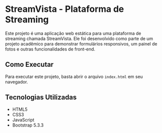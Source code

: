 # StreamVista - Plataforma de Streaming

Este projeto é uma aplicação web estática para uma plataforma de streaming chamada StreamVista. Ele foi desenvolvido como parte de um projeto acadêmico para demonstrar formulários responsivos, um painel de fotos e outras funcionalidades de front-end.

## Como Executar

Para executar este projeto, basta abrir o arquivo `index.html` em seu navegador.

## Tecnologias Utilizadas

* HTML5
* CSS3
* JavaScript
* Bootstrap 5.3.3
